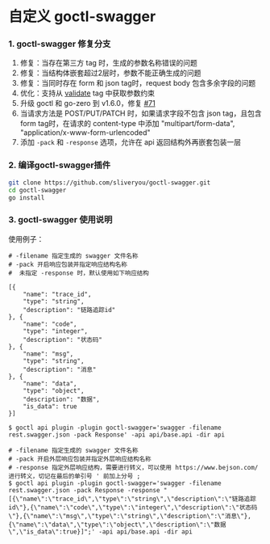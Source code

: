 # 自定义 goctl-swagger 


### 1. goctl-swagger 修复分支

1. 修复：当存在第三方 tag 时，生成的参数名称错误的问题
2. 修复：当结构体嵌套超过2层时，参数不能正确生成的问题
3. 修复：当同时存在 form 和 json tag时，request body 包含多余字段的问题
4. 优化：支持从 [validate](https://github.com/go-playground/validator) tag 中获取参数约束
5. 升级 goctl 和 go-zero 到 v1.6.0，修复 [#71](https://github.com/zeromicro/goctl-swagger/issues/71)
6. 当请求方法是 POST/PUT/PATCH 时，如果请求字段不包含 json tag，且包含 form tag时，在请求的 content-type 中添加 "multipart/form-data", "application/x-www-form-urlencoded"
7. 添加 `-pack` 和 `-response` 选项，允许在 api 返回结构外再嵌套包装一层

### 2. 编译goctl-swagger插件

```bash
git clone https://github.com/sliveryou/goctl-swagger.git
cd goctl-swagger
go install
```

### 3. goctl-swagger 使用说明

使用例子：

```shell
# -filename 指定生成的 swagger 文件名称
# -pack 开启响应包装并指定响应结构名称
#  未指定 -response 时，默认使用如下响应结构

[{
	"name": "trace_id",
	"type": "string",
	"description": "链路追踪id"
}, {
	"name": "code",
	"type": "integer",
	"description": "状态码"
}, {
	"name": "msg",
	"type": "string",
	"description": "消息"
}, {
	"name": "data",
	"type": "object",
	"description": "数据",
	"is_data": true
}]

$ goctl api plugin -plugin goctl-swagger='swagger -filename rest.swagger.json -pack Response' -api api/base.api -dir api

# -filename 指定生成的 swagger 文件名称
# -pack 开启外层响应包装并指定外层响应结构名称
# -response 指定外层响应结构，需要进行转义，可以使用 https://www.bejson.com/ 进行转义，切记在最后的单引号 ' 前加上分号 ;
$ goctl api plugin -plugin goctl-swagger='swagger -filename rest.swagger.json -pack Response -response "[{\"name\":\"trace_id\",\"type\":\"string\",\"description\":\"链路追踪id\"},{\"name\":\"code\",\"type\":\"integer\",\"description\":\"状态码\"},{\"name\":\"msg\",\"type\":\"string\",\"description\":\"消息\"},{\"name\":\"data\",\"type\":\"object\",\"description\":\"数据\",\"is_data\":true}]";' -api api/base.api -dir api
```
